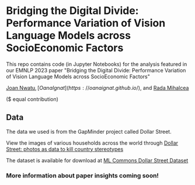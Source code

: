 # Bridging the Digital Divide: Performance Variation of Vision Language Models across SocioEconomic Factors 

This repo contains code (in Jupyter Notebooks) for the analysis featured in our EMNLP 2023 paper "Bridging the Digital Divide: Performance Variation of Vision Language Models across SocioEconomic Factors"


[Joan Nwatu](https://anniejoan.github.io/)$, [Oana Ignat](https://oanaignat.github.io/)$, and [Rada Mihalcea](https://web.eecs.umich.edu/~mihalcea/)
 
($ equal contribution)


## Data

The data we used is from the GapMinder project called Dollar Street. 

View the images of various households across the world through [Dollar Street: photos as data to kill country stereotypes](https://www.gapminder.org/dollar-street) 

The dataset is available for download at [ML Commons Dollar Street Dataset](https://mlcommons.org/datasets/dollar-street/)

### More information about paper insights coming soon!
